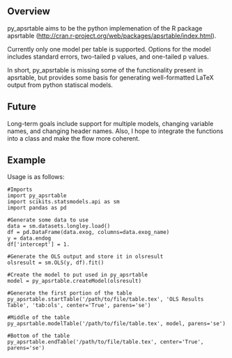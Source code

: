 Overview
--------

py_apsrtable aims to be the python implemenation of the R package apsrtable (http://cran.r-project.org/web/packages/apsrtable/index.html).

Currently only one model per table is supported. Options for the model includes standard errors, two-tailed p values, and one-tailed p values.

In short, py_apsrtable is missing some of the functionality present in apsrtable, but provides some basis for generating well-formatted LaTeX output from python statiscal models.

Future
------

Long-term goals include support for multiple models, changing variable names, and changing header names. Also, I hope to integrate the functions into a class and make the flow more coherent.

Example
-------

Usage is as follows:
    
    #Imports
    import py_apsrtable
    import scikits.statsmodels.api as sm
    import pandas as pd

    #Generate some data to use
    data = sm.datasets.longley.load()
    df = pd.DataFrame(data.exog, columns=data.exog_name)
    y = data.endog
    df['intercept'] = 1.

    #Generate the OLS output and store it in olsresult
    olsresult = sm.OLS(y, df).fit()

    #Create the model to put used in py_apsrtable
    model = py_apsrtable.createModel(olsresult)

    #Generate the first portion of the table
    py_apsrtable.startTable('/path/to/file/table.tex', 'OLS Results Table', 'tab:ols', center='True', parens='se')

    #Middle of the table
    py_apsrtable.modelTable('/path/to/file/table.tex', model, parens='se')

    #Bottom of the table
    py_apsrtable.endTable('/path/to/file/table.tex', center='True', parens='se')


